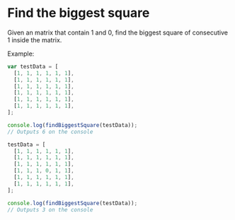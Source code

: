 # Find the biggest square

Given an matrix that contain 1 and 0, find the biggest square of consecutive 1 inside the matrix.

Example:
```javascript
var testData = [
  [1, 1, 1, 1, 1, 1],
  [1, 1, 1, 1, 1, 1],
  [1, 1, 1, 1, 1, 1],
  [1, 1, 1, 1, 1, 1],
  [1, 1, 1, 1, 1, 1],
  [1, 1, 1, 1, 1, 1],
];

console.log(findBiggestSquare(testData));
// Outputs 6 on the console

testData = [
  [1, 1, 1, 1, 1, 1],
  [1, 1, 1, 1, 1, 1],
  [1, 1, 1, 1, 1, 1],
  [1, 1, 1, 0, 1, 1],
  [1, 1, 1, 1, 1, 1],
  [1, 1, 1, 1, 1, 1],
];

console.log(findBiggestSquare(testData));
// Outputs 3 on the console
```